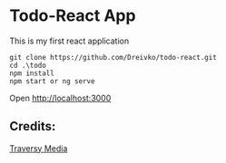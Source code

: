 # Todo-React App
This is my first react application

```
git clone https://github.com/Dreivko/todo-react.git
cd .\todo
npm install
npm start or ng serve
```

Open [http://localhost:3000](http://localhost:3000)

## Credits:
[Traversy Media](https://www.youtube.com/watch?v=sBws8MSXN7A)


